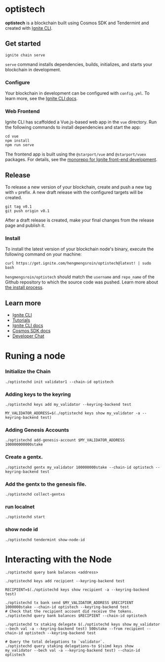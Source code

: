 # optistech
**optistech** is a blockchain built using Cosmos SDK and Tendermint and created with [Ignite CLI](https://ignite.com/cli).

## Get started

```
ignite chain serve
```

`serve` command installs dependencies, builds, initializes, and starts your blockchain in development.

### Configure

Your blockchain in development can be configured with `config.yml`. To learn more, see the [Ignite CLI docs](https://docs.ignite.com).

### Web Frontend

Ignite CLI has scaffolded a Vue.js-based web app in the `vue` directory. Run the following commands to install dependencies and start the app:

```
cd vue
npm install
npm run serve
```

The frontend app is built using the `@starport/vue` and `@starport/vuex` packages. For details, see the [monorepo for Ignite front-end development](https://github.com/ignite-hq/web).

## Release
To release a new version of your blockchain, create and push a new tag with `v` prefix. A new draft release with the configured targets will be created.

```
git tag v0.1
git push origin v0.1
```

After a draft release is created, make your final changes from the release page and publish it.

### Install
To install the latest version of your blockchain node's binary, execute the following command on your machine:

```
curl https://get.ignite.com/hengmengsroin/optistech@latest! | sudo bash
```
`hengmengsroin/optistech` should match the `username` and `repo_name` of the Github repository to which the source code was pushed. Learn more about [the install process](https://github.com/allinbits/starport-installer).

## Learn more

- [Ignite CLI](https://ignite.com/cli)
- [Tutorials](https://docs.ignite.com/guide)
- [Ignite CLI docs](https://docs.ignite.com)
- [Cosmos SDK docs](https://docs.cosmos.network)
- [Developer Chat](https://discord.gg/ignite)



# Runing a node

### Initialize the Chain
```
./optistechd init validator1 --chain-id optistech
```

### Adding keys to the keyring
```
./optistechd keys add my_validator --keyring-backend test

MY_VALIDATOR_ADDRESS=$(./optistechd keys show my_validator -a --keyring-backend test)
```
### Adding Genesis Accounts

```
./optistechd add-genesis-account $MY_VALIDATOR_ADDRESS 100000000000stake
```

### Create a gentx.
```
./optistechd gentx my_validator 100000000stake --chain-id optistech --keyring-backend test
```

### Add the gentx to the genesis file.
```
./optistechd collect-gentxs
```

### run localnet
```
./optistechd start
```
### show node id
```
./optistechd tendermint show-node-id
```
# Interacting with the Node
```
./optistechd query bank balances <address>
```

```
./optistechd keys add recipient --keyring-backend test
```
```
RECIPIENT=$(./optistechd keys show recipient -a --keyring-backend test)
```
```
./optistechd tx bank send $MY_VALIDATOR_ADDRESS $RECIPIENT 1000000stake --chain-id optistech --keyring-backend test
# Check that the recipient account did receive the tokens.
./optistechd query bank balances $RECIPIENT --chain-id optistech
```

```
./optistechd tx staking delegate $(./optistechd keys show my_validator --bech val -a --keyring-backend test) 500stake --from recipient --chain-id optistech --keyring-backend test

# Query the total delegations to `validator`.
./optistechd query staking delegations-to $(simd keys show my_validator --bech val -a --keyring-backend test) --chain-id optistech
```